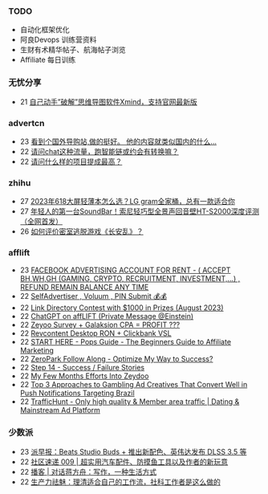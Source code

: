 ### TODO
-  自动化框架优化
-  阿良Devops 训练营资料
-  生财有术精华帖子、航海帖子浏览
-  Affiliate 每日训练

### 无忧分享
<!-- ruyo:START -->
-  21 [自己动手”破解”思维导图软件Xmind，支持官网最新版](https://51.ruyo.net/18460.html)<!-- ruyo:END -->

### advertcn
<!-- advertcn:START -->
-  23 [看到个国外导购站,做的挺好。 他的内容就类似国内的什么...](https://www.advertcn.com/forum.php?mod=viewthread&tid=111757)
-  22 [请问chat这种流量，跑智能链或约会有转换嘛？](https://www.advertcn.com/forum.php?mod=viewthread&tid=111748)
-  22 [请问什么样的项目提成最高？](https://www.advertcn.com/forum.php?mod=viewthread&tid=111747)<!-- advertcn:END -->

### zhihu
<!-- zhihu:START -->
-  27 [2023年618大屏轻薄本怎么选？LG gram全家桶，总有一款适合你](http://zhuanlan.zhihu.com/p/632641888?utm_campaign=rss&utm_medium=rss&utm_source=rss&utm_content=title)
-  27 [年轻人的第一台SoundBar！索尼轻巧型全景声回音壁HT-S2000深度评测（全网首发）](http://zhuanlan.zhihu.com/p/630990296?utm_campaign=rss&utm_medium=rss&utm_source=rss&utm_content=title)
-  26 [如何评价密室逃脱游戏《长安乱》？](http://www.zhihu.com/question/563950552/answer/3045961312?utm_campaign=rss&utm_medium=rss&utm_source=rss&utm_content=title)<!-- zhihu:END -->

### afflift
<!-- afflift:START -->
-  23 [FACEBOOK ADVERTISING ACCOUNT FOR RENT - &lpar; ACCEPT BH,WH,GH &lpar;GAMING, CRYPTO, RECRUITMENT, INVESTMENT,...&rpar; , REFUND REMAIN BALANCE ANY TIME](https://afflift.com/f/threads/facebook-advertising-account-for-rent-accept-bh-wh-gh-gaming-crypto-recruitment-investment-refund-remain-balance-any-time.11161/)
-  22 [SelfAdvertiser , Voluum , PIN Submit 💰💰](https://afflift.com/f/threads/selfadvertiser-voluum-pin-submit-%F0%9F%92%B0%F0%9F%92%B0.10690/)
-  22 [Link Directory Contest with $1000 in Prizes &lpar;August 2023&rpar;](https://afflift.com/f/threads/link-directory-contest-with-1000-in-prizes-august-2023.11479/)
-  22 [ChatGPT on affLIFT &lpar;Private Message @Einstein&rpar;](https://afflift.com/f/threads/chatgpt-on-afflift-private-message-einstein.10922/)
-  22 [Zeyoo Survey + Galaksion CPA = PROFIT ???](https://afflift.com/f/threads/zeyoo-survey-galaksion-cpa-profit.10574/)
-  22 [Revcontent Desktop RON + Clickbank VSL](https://afflift.com/f/threads/revcontent-desktop-ron-clickbank-vsl.11486/)
-  22 [START HERE - Pops Guide - The Beginners Guide to Affiliate Marketing](https://afflift.com/f/threads/start-here-pops-guide-the-beginners-guide-to-affiliate-marketing.2937/)
-  22 [ZeroPark Follow Along - Optimize My Way to Success?](https://afflift.com/f/threads/zeropark-follow-along-optimize-my-way-to-success.11496/)
-  22 [Step 14 - Success / Failure Stories](https://afflift.com/f/threads/step-14-success-failure-stories.2951/)
-  22 [My Few Months Efforts Into Zeydoo](https://afflift.com/f/threads/my-few-months-efforts-into-zeydoo.11500/)
-  22 [Top 3 Approaches to Gambling Ad Creatives That Convert Well in Push Notifications Targeting Brazil](https://afflift.com/f/threads/top-3-approaches-to-gambling-ad-creatives-that-convert-well-in-push-notifications-targeting-brazil.11502/)
-  22 [TrafficHunt - Only high quality &amp; Member area traffic | Dating &amp; Mainstream Ad Platform](https://afflift.com/f/threads/traffichunt-only-high-quality-member-area-traffic-dating-mainstream-ad-platform.10862/)<!-- afflift:END -->

### 少数派
<!-- sspai:START -->
-  23 [派早报：Beats Studio Buds + 推出新配色、英伟达发布 DLSS 3.5 等](https://sspai.com/post/82324)
-  22 [社区速递 009 | 超实用汽车配件、防摸鱼工具以及作者的新玩意](https://sspai.com/post/82278)
-  22 [播客 | 对话蒋方舟：写作，一种生活方式](https://sspai.com/post/82276)
-  22 [生产力祛魅：理清适合自己的工作流，社科工作者是这么做的](https://sspai.com/post/82092)<!-- sspai:END -->
